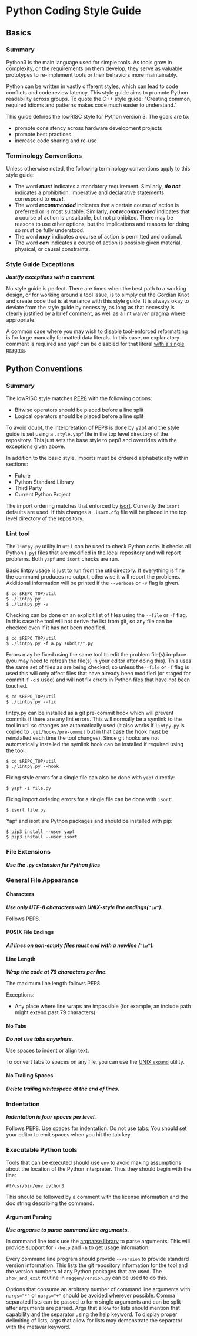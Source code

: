 # Python Coding Style Guide

## Basics

### Summary

Python3 is the main language used for simple tools.
As tools grow in complexity, or the requirements on them develop, they serve as valuable prototypes to re-implement tools or their behaviors more maintainably.

Python can be written in vastly different styles, which can lead to code conflicts and code review latency.
This style guide aims to promote Python readability across groups.
To quote the C++ style guide: "Creating common, required idioms and patterns makes code much easier to understand."

This guide defines the lowRISC style for Python version 3.
The goals are to:

*   promote consistency across hardware development projects
*   promote best practices
*   increase code sharing and re-use


### Terminology Conventions

Unless otherwise noted, the following terminology conventions apply to this style guide:

*   The word ***must*** indicates a mandatory requirement.
    Similarly, ***do not*** indicates a prohibition.
    Imperative and declarative statements correspond to ***must***.
*   The word ***recommended*** indicates that a certain course of action is preferred or is most suitable.
    Similarly, ***not recommended*** indicates that a course of action is unsuitable, but not prohibited.
    There may be reasons to use other options, but the implications and reasons for doing so must be fully understood.
*   The word ***may*** indicates a course of action is permitted and optional.
*   The word ***can*** indicates a course of action is possible given material, physical, or causal constraints.

### Style Guide Exceptions

***Justify exceptions with a comment.***

No style guide is perfect.
There are times when the best path to a working design, or for working around a tool issue, is to simply cut the Gordian Knot and create code that is at variance with this style guide.
It is always okay to deviate from the style guide by necessity, as long as that necessity is clearly justified by a brief comment, as well as a lint waiver pragma where appropriate.

A common case where you may wish to disable tool-enforced reformatting is for large manually formatted data literals.
In this case, no explanatory comment is required and yapf can be disabled for that literal [with a single pragma](https://github.com/google/yapf#why-does-yapf-destroy-my-awesome-formatting).

## Python Conventions

### Summary

The lowRISC style matches [PEP8](https://www.python.org/dev/peps/pep-0008/) with the following options:
* Bitwise operators should be placed before a line split
* Logical operators should be placed before a line split

To avoid doubt, the interpretation of PEP8 is done by [yapf](https://github.com/google/yapf) and the style guide is set using a `.style.yapf` file in the top level directory of the repository.
This just sets the base style to pep8 and overrides with the exceptions given above.

In addition to the basic style, imports must be ordered alphabetically within sections:
* Future
* Python Standard Library
* Third Party
* Current Python Project

The import ordering matches that enforced by [isort](https://github.com/timothycrosley/isort).
Currently the `isort` defaults are used.
If this changes a `.isort.cfg` file will be placed in the top level directory of the repository.

### Lint tool

The `lintpy.py` utility in `util` can be used to check Python code.
It checks all Python (`.py`) files that are modified in the local repository and will report problems.
Both `yapf` and `isort` checks are run.

Basic lintpy usage is just to run from the util directory.
If everything is fine the command produces no output, otherwise it will report the problems.
Additional information will be printed if the `--verbose` or `-v` flag is given.

```console
$ cd $REPO_TOP/util
$ ./lintpy.py
$ ./lintpy.py -v
```

Checking can be done on an explicit list of files using the `--file` or `-f` flag.
In this case the tool will not derive the list from git, so any file can be checked even if it has not been modified.

```console
$ cd $REPO_TOP/util
$ ./lintpy.py -f a.py subdir/*.py
```

Errors may be fixed using the same tool to edit the problem file(s) in-place (you may need to refresh the file(s) in your editor after doing this).
This uses the same set of files as are being checked, so unless the`--file` or `-f` flag is used this will only affect files that have already been modified (or staged for commit if `-c`is used) and will not fix errors in Python files that have not been touched.

```console
$ cd $REPO_TOP/util
$ ./lintpy.py --fix
```

lintpy.py can be installed as a git pre-commit hook which will prevent commits if there are any lint errors.
This will normally be a symlink to the tool in util so changes are automatically used (it also works if `lintpy.py` is copied to `.git/hooks/pre-commit` but in that case the hook must be reinstalled each time the tool changes).
Since git hooks are not automatically installed the symlink hook can be installed if required using the tool:

```console
$ cd $REPO_TOP/util
$ ./lintpy.py --hook
```


Fixing style errors for a single file can also be done with `yapf` directly:
```console
$ yapf -i file.py
```

Fixing import ordering errors for a single file can be done with `isort`:
```console
$ isort file.py
```

Yapf and isort are Python packages and should be installed with pip:

```console
$ pip3 install --user yapt
$ pip3 install --user isort
```

### File Extensions

***Use the `.py` extension for Python files***

### General File Appearance

#### Characters

***Use only UTF-8 characters with UNIX-style line endings(`"\n"`).***

Follows PEP8.

#### POSIX File Endings

***All lines on non-empty files must end with a newline (`"\n"`).***

#### Line Length

***Wrap the code at 79 characters per line.***

The maximum line length follows PEP8.

Exceptions:

-   Any place where line wraps are impossible (for example, an include path might extend past 79 characters).

#### No Tabs

***Do not use tabs anywhere.***

Use spaces to indent or align text.

To convert tabs to spaces on any file, you can use the [UNIX `expand`](http://linux.die.net/man/1/expand) utility.

#### No Trailing Spaces

***Delete trailing whitespace at the end of lines.***

### Indentation

***Indentation is four spaces per level.***

Follows PEP8.
Use spaces for indentation.
Do not use tabs.
You should set your editor to emit spaces when you hit the tab key.

### Executable Python tools

Tools that can be executed should use `env` to avoid making assumptions about the location of the Python interpreter.
Thus they should begin with the line:

```console
#!/usr/bin/env python3
```

This should be followed by a comment with the license information and the doc string describing the command.

#### Argument Parsing

***Use argparse to parse command line arguments.***

In command line tools use the [argparse library](https://docs.python.org/3/library/argparse.html) to parse arguments.
This will provide support for `--help` and `-h` to get usage information.

Every command line program should provide `--version` to provide standard version information.
This lists the git repository information for the tool and the version numbers of any Python packages that are used.
The `show_and_exit` routine in `reggen/version.py` can be used to do this.

Options that consume an arbitrary number of command line arguments with `nargs="*"` or `nargs="+"` should be avoided wherever possible.
Comma separated lists can be passed to form single arguments and can be split after arguments are parsed.
Args that allow for lists should mention that capability and the separator using the help keyword.
To display proper delimiting of lists, args that allow for lists may demonstrate the separator with the metavar keyword.
